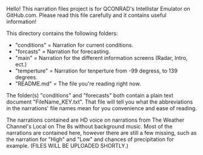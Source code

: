 Hello! This narration files project is for QCONRAD's Intellistar Emulator on GitHub.com. Please read this file carefully and it contains useful information!

This directory contains the following folders:

- "conditions" = Narration for current conditions.
- "forcasts"   = Narration for forecasting.
- "main"       = Narration for the different information screens (Radar, Intro, ect.)
- "temperture" = Narration for tenperture from -99 degress, to 139 degrees.
- "README.md" = The file you're reading right now.

The folder(s) "conditions" and "forecasts" both contain a plain text document "FileName_KEY.txt". That file will tell you what the abbreviations in the narrations' file names mean for you convenience and ease of reading.

The narrations contained are HD voice on narrations from The Weather Channel's Local on The 8s without background music. Most of the narrations are contained here, however there are still a few missing, such as the narration for "High" and "Low" and chances of precipitation for example.
(FILES WILL BE UPLOADED SHORTLY.)
